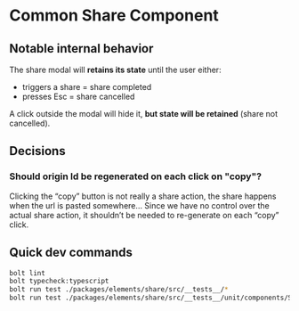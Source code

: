 # Common Share Component

## Notable internal behavior

The share modal will **retains its state** until the user either:
- triggers a share = share completed
- presses Esc = share cancelled

A click outside the modal will hide it, **but state will be retained** (share not cancelled).


## Decisions

### Should origin Id be regenerated on each click on "copy"?

Clicking the “copy” button is not really a share action, the share happens when the url is pasted somewhere…
Since we have no control over the actual share action, it shouldn’t be needed to re-generate on each “copy” click.


## Quick dev commands

```bash
bolt lint
bolt typecheck:typescript
bolt run test ./packages/elements/share/src/__tests__/*
bolt run test ./packages/elements/share/src/__tests__/unit/components/ShareDialogWithTriggerSpec.tsx
```
